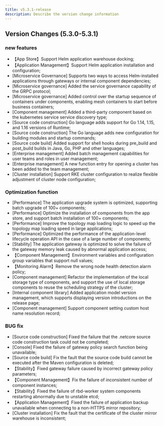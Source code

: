 ```yaml
---
title: v5.3.1-release
description: Describe the version change information
---
```


## Version Changes (5.3.0-5.3.1)

### new features

- 【App Store】Support Helm application warehouse docking;
- 【Application Management】Support Helm application installation and configuration;
- [Microservice Governance] Supports two ways to access Helm-installed applications through gateways or internal component dependencies;
- [Microservice governance] Added the service governance capability of the GRPC protocol;
- [Microservice governance] Added control over the startup sequence of containers under components, enabling mesh containers to start before business containers;
- [Component management] Added a third-party component based on the kubernetes service service discovery type;
- [Source code construction] Go language adds support for Go 1.14, 1.15, and 1.16 versions of Runtime;
- [Source code construction] The Go language adds new configuration for building modules and startup commands;
- [Source code build] Added support for shell hooks during pre_build and post_build builds in Java, Go, PHP and other languages;
- [Enterprise management] Added batch management capabilities for user teams and roles in user management;
- [Enterprise management] A new function entry for opening a cluster has been added to the team management;
- [Cluster installation] Support RKE cluster configuration to realize flexible adjustment of cluster node configuration;

### Optimization function

- [Performance] The application upgrade system is optimized, supporting batch upgrade of 100+ components;
- [Performance] Optimize the installation of components from the app store, and support batch installation of 100+ components;
- [Performance] Improve the topology map loading logic to speed up the topology map loading speed in large applications;
- [Performance] Optimized the performance of the application-level lifecycle operation API in the case of a large number of components;
- [Stability] The application gateway is optimized to solve the failure of the gateway memory leak caused by abnormal application access;
- 【Component Management】Environment variables and configuration group variables that support null values;
- 【Monitoring Alarm】Remove the wrong node health detection alarm policy;
- [Component management] Refactor the implementation of the local storage type of components, and support the use of local storage components to reuse the scheduling strategy of the cluster;
- [Internal component library] Added application model version management, which supports displaying version introductions on the release page;
- [Component management] Support component setting custom host name resolution record;

### BUG fix

- [Source code construction] Fixed the failure that the .netcore source code construction task could not be completed;
- [Console] Fixed the failure of gateway policy search function being unavailable;
- [Source code build] Fix the fault that the source code build cannot be executed after the Maven configuration is deleted;
- 【Stability】Fixed gateway failure caused by incorrect gateway policy parameters;
- 【Component Management】Fix the failure of inconsistent number of component instances;
- 【Stability】Fixed the failure of rbd-worker system components restarting abnormally due to unstable etcd;
- 【Application Management】Fixed the failure of application backup unavailable when connecting to a non-HTTPS mirror repository;
- [Cluster installation] Fix the fault that the certificate of the cluster mirror warehouse is inconsistent;
